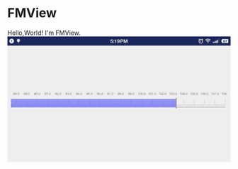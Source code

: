 # FMView
Hello,World!
I'm FMView.
![FMView](https://github.com/SDonGit/FMView/blob/master/Gif_20170319_172230.gif)
